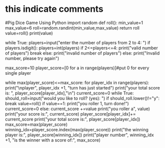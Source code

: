 # this indicate comments
#Pig Dice Game Using Python
import random
def roll():
    min_value=1
    max_value=6
    roll=random.randint(min_value,max_value)
    return roll
value=roll()
print(value)

while True:
    players=input("enter the number of players from 2 to 4: ")
    if players.isdigit():
        players=int(players)
        if 2<=players<=4:
            print("valid number of players")
            break
        else:
             print("invalid number of players")
    else:
        print("Invalid number, please try again")

max_score=10
player_score=[0 for a in range(players)]#put 0 for every single player

while max(player_score)<=max_score:
    for player_idx in range(players):
        print("\nplayer", player_idx +1, "turn has just started")
        print("your total score is: ", player_score[player_idx],"\n")
        current_score=0
        while True:
            should_roll=input("would you like to roll? (yes): ")
            if should_roll.lower()!="y":
                break
            value=roll()
            if value==1:
                print("you roller 1, turn done!")
                current_score=0
            else:
                current_score +=value
                print("you roller a", value)
            print("your score is:", current_score)
        player_score[player_idx]+= current_score
        print("your total score is:", player_score[player_idx])
    max_score=max(player_score)
    winning_idx=player_score.index(max(player_score))
    print("the winning player is:", player_score[winning_idx])
    print("player number", winning_idx +1, "is the winner with a score of:", max_score)
